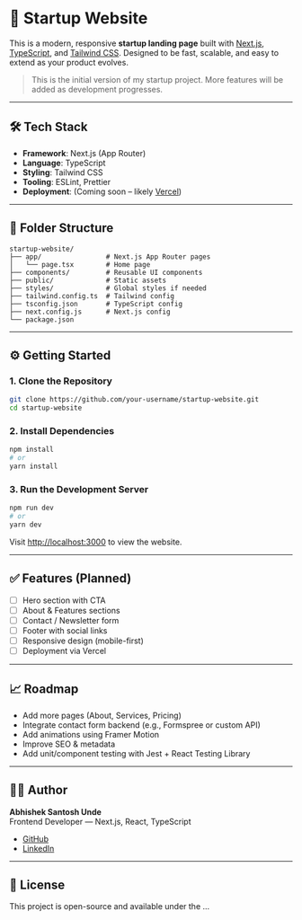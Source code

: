 # 🚀 Startup Website

This is a modern, responsive **startup landing page** built with [Next.js](https://nextjs.org/), [TypeScript](https://www.typescriptlang.org/), and [Tailwind CSS](https://tailwindcss.com/). Designed to be fast, scalable, and easy to extend as your product evolves.

> This is the initial version of my startup project. More features will be added as development progresses.

---

## 🛠 Tech Stack

- **Framework**: Next.js (App Router)
- **Language**: TypeScript
- **Styling**: Tailwind CSS
- **Tooling**: ESLint, Prettier
- **Deployment**: (Coming soon – likely [Vercel](https://vercel.com/))

---

## 📁 Folder Structure

```
startup-website/
├── app/                # Next.js App Router pages
│   └── page.tsx        # Home page
├── components/         # Reusable UI components
├── public/             # Static assets
├── styles/             # Global styles if needed
├── tailwind.config.ts  # Tailwind config
├── tsconfig.json       # TypeScript config
├── next.config.js      # Next.js config
└── package.json
```

---

## ⚙️ Getting Started

### 1. Clone the Repository

```bash
git clone https://github.com/your-username/startup-website.git
cd startup-website
```

### 2. Install Dependencies

```bash
npm install
# or
yarn install
```

### 3. Run the Development Server

```bash
npm run dev
# or
yarn dev
```

Visit [http://localhost:3000](http://localhost:3000) to view the website.

---

## ✅ Features (Planned)

- [ ] Hero section with CTA
- [ ] About & Features sections
- [ ] Contact / Newsletter form
- [ ] Footer with social links
- [ ] Responsive design (mobile-first)
- [ ] Deployment via Vercel

---

## 📈 Roadmap

- Add more pages (About, Services, Pricing)
- Integrate contact form backend (e.g., Formspree or custom API)
- Add animations using Framer Motion
- Improve SEO & metadata
- Add unit/component testing with Jest + React Testing Library

---

## 🧑‍💻 Author

**Abhishek Santosh Unde**  
Frontend Developer — Next.js, React, TypeScript  
- [GitHub](https://github.com/Abhishek1380)  
- [LinkedIn](https://www.linkedin.com/in/abhishek-santosh-unde-434212346)

---

## 📄 License

This project is open-source and available under the ...
